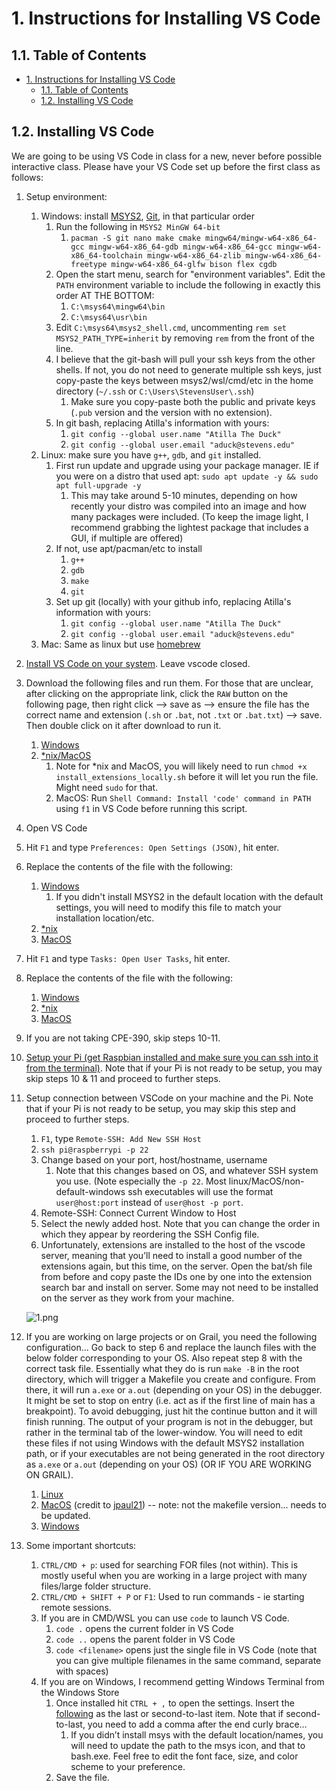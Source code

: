 # 1. Instructions for Installing VS Code

## 1.1. Table of Contents

- [1. Instructions for Installing VS Code](#1-instructions-for-installing-vs-code)
  - [1.1. Table of Contents](#11-table-of-contents)
  - [1.2. Installing VS Code](#12-installing-vs-code)

## 1.2. Installing VS Code

We are going to be using VS Code in class for a new, never before possible interactive class.
Please have your VS Code set up before the first class as follows:

1. Setup environment:
   1. Windows: install [MSYS2](https://www.msys2.org/), [Git](https://git-scm.com/downloads), in that particular order
      1. Run the following in `MSYS2 MinGW 64-bit`
         1. `pacman -S git nano make cmake mingw64/mingw-w64-x86_64-gcc mingw-w64-x86_64-gdb mingw-w64-x86_64-gcc mingw-w64-x86_64-toolchain mingw-w64-x86_64-zlib mingw-w64-x86_64-freetype mingw-w64-x86_64-glfw bison flex cgdb`
      2. Open the start menu, search for "environment variables". Edit the `PATH` environment variable to include the following in exactly this order AT THE BOTTOM:
         1. `C:\msys64\mingw64\bin`
         2. `C:\msys64\usr\bin`
      3. Edit `C:\msys64\msys2_shell.cmd`, uncommenting `rem set MSYS2_PATH_TYPE=inherit` by removing `rem` from the front of the line.
      4. I believe that the git-bash will pull your ssh keys from the other shells. If not, you do not need to generate multiple ssh keys, just copy-paste the keys between msys2/wsl/cmd/etc in the home directory (`~/.ssh` or `C:\Users\StevensUser\.ssh`)
         1. Make sure you copy-paste both the public and private keys (`.pub` version and the version with no extension).
      5. In git bash, replacing Atilla's information with yours:
         1. `git config --global user.name "Atilla The Duck"`
         2. `git config --global user.email "aduck@stevens.edu"`
   2. Linux: make sure you have `g++`, `gdb`, and `git` installed.
      1. First run update and upgrade using your package manager. IE if you were on a distro that used apt: `sudo apt update -y && sudo apt full-upgrade -y`
         1. This may take around 5-10 minutes, depending on how recently your distro was compiled into an image and how many packages were included. (To keep the image light, I recommend grabbing the lightest package that includes a GUI, if multiple are offered)
      2. If not, use apt/pacman/etc to install
         1. `g++`
         2. `gdb`
         3. `make`
         4. `git`
      3. Set up git (locally) with your github info, replacing Atilla's information with yours:
         1. `git config --global user.name "Atilla The Duck"`
         2. `git config --global user.email "aduck@stevens.edu"`
   3. Mac: Same as linux but use [homebrew](https://brew.sh/)
2. [Install VS Code on your system](https://code.visualstudio.com/download). Leave vscode closed.
3. Download the following files and run them. For those that are unclear, after clicking on the appropriate link, click the `RAW` button on the following page, then right click --> save as --> ensure the file has the correct name and extension (`.sh` or `.bat`, not `.txt` or `.bat.txt`) --> save. Then double click on it after download to run it.
   1. [Windows](res/Instructions%20for%20Installing%20VSCode/install_extensions_locally.bat)
   2. [\*nix/MacOS](res/Instructions%20for%20Installing%20VSCode/install_extensions_locally.sh)
      1. Note for \*nix and MacOS, you will likely need to run `chmod +x install_extensions_locally.sh` before it will let you run the file. Might need `sudo` for that.
      2. MacOS: Run `Shell Command: Install 'code' command in PATH` using `f1` in VS Code before running this script.
4. Open VS Code
5. Hit `F1` and type `Preferences: Open Settings (JSON)`, hit enter.
6. Replace the contents of the file with the following:
   1. [Windows](res/Instructions%20for%20Installing%20VSCode/settings_WINDOWS.json)
      1. If you didn't install MSYS2 in the default location with the default settings, you will need to modify this file to match your installation location/etc.
   2. [\*nix](res/Instructions%20for%20Installing%20VSCode/../Instructions%20for%20Installing%20VSCode/settings__NIX.json)
   3. [MacOS](res/Instructions%20for%20Installing%20VSCode/../Instructions%20for%20Installing%20VSCode/settings_macos.json)
7. Hit `F1` and type `Tasks: Open User Tasks`, hit enter.
8. Replace the contents of the file with the following:
   1. [Windows](res/Instructions%20for%20Installing%20VSCode/tasks_hardcoded/tasks_WINDOWS.json)
   2. [\*nix](res/Instructions%20for%20Installing%20VSCode/tasks_hardcoded/tasks_nix.json)
   3. [MacOS](res/Instructions%20for%20Installing%20VSCode/tasks_hardcoded/tasks_macos.json)
9. If you are not taking CPE-390, skip steps 10-11.
10. [Setup your Pi (get Raspbian installed and make sure you can ssh into it from the terminal)](Setting%20Up%20Raspberry%20Pi%20For%20CPE-390.md). Note that if your Pi is not ready to be setup, you may skip steps 10 & 11 and proceed to further steps.
11. Setup connection between VSCode on your machine and the Pi. Note that if your Pi is not ready to be setup, you may skip this step and proceed to further steps.

    1. `F1`, type `Remote-SSH: Add New SSH Host`
    2. `ssh pi@raspberrypi -p 22`
    3. Change based on your port, host/hostname, username
       1. Note that this changes based on OS, and whatever SSH system you use. (Note especially the `-p 22`. Most linux/MacOS/non-default-windows ssh executables will use the format `user@host:port` instead of `user@host -p port`.
    4. Remote-SSH: Connect Current Window to Host
    5. Select the newly added host. Note that you can change the order in which they appear by reordering the SSH Config file.
    6. Unfortunately, extensions are installed to the host of the vscode server, meaning that you’ll need to install a good number of the extensions again, but this time, on the server. Open the bat/sh file from before and copy paste the IDs one by one into the extension search bar and install on server. Some may not need to be installed on the server as they work from your machine.

    ![1.png](res/Instructions%20for%20Installing%20VSCode/1.png)

12. If you are working on large projects or on Grail, you need the following configuration... Go back to step 6 and replace the launch files with the below folder corresponding to your OS. Also repeat step 8 with the correct task file. Essentially what they do is run `make -B` in the root directory, which will trigger a Makefile you create and configure. From there, it will run `a.exe` or `a.out` (depending on your OS) in the debugger. It might be set to stop on entry (i.e. act as if the first line of main has a breakpoint). To avoid debugging, just hit the continue button and it will finish running. The output of your program is not in the debugger, but rather in the terminal tab of the lower-window. You will need to edit these files if not using Windows with the default MSYS2 installation path, or if your executables are not being generated in the root directory as `a.exe` or `a.out` (depending on your OS) (OR IF YOU ARE WORKING ON GRAIL).

    1. [Linux](res/Instructions%20for%20Installing%20VSCode/.vscode_LINUX/)
    2. [MacOS](res/Instructions%20for%20Installing%20VSCode/.vscode_MACOS/) (credit to [jpaul21](https://github.com/jpaul21)) -- note: not the makefile version... needs to be updated.
    3. [Windows](res/Instructions%20for%20Installing%20VSCode/.vscode_WINDOWS/)

13. Some important shortcuts:
    1. `CTRL/CMD + p`: used for searching FOR files (not within). This is mostly useful when you are working in a large project with many files/large folder structure.
    2. `CTRL/CMD + SHIFT + P` or `F1`: Used to run commands - ie starting remote sessions.
    3. If you are in CMD/WSL you can use `code` to launch VS Code.
       1. `code .` opens the current folder in VS Code
       2. `code ..` opens the parent folder in VS Code
       3. `code <filename>` opens just the single file in VS Code (note that you can give multiple filenames in the same command, separate with spaces)
    4. If you are on Windows, I recommend getting Windows Terminal from the Windows Store
       1. Once installed hit `CTRL + ,` to open the settings. Insert the [following](res/Instructions%20for%20Installing%20VSCode/Windows_Terminal_Prefs_FRAGMENT.json) as the last or second-to-last item. Note that if second-to-last, you need to add a comma after the end curly brace…
          1. If you didn’t install msys with the default location/names, you will need to update the path to the msys icon, and that to bash.exe. Feel free to edit the font face, size, and color scheme to your preference.
       2. Save the file.
